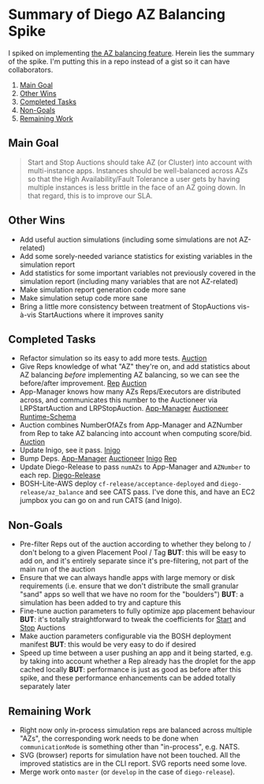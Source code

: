 Summary of Diego AZ Balancing Spike
===================================

I spiked on implementing [the AZ balancing feature](https://www.pivotaltracker.com/story/show/70403224).  Herein lies the summary of the spike.  I'm putting this in a repo instead of a gist so it can have collaborators.

1. <a href="#main-goal">Main Goal</a>
2. <a href="#other-wins">Other Wins</a>
3. <a href="#completed-tasks">Completed Tasks</a>
4. <a href="#non-goals">Non-Goals</a>
5. <a href="#remaining-work">Remaining Work</a>

## <a id="main-goal"/>Main Goal

> Start and Stop Auctions should take AZ (or Cluster) into account with multi-instance apps.  Instances should be well-balanced across AZs so that the High Availability/Fault Tolerance a user gets by having multiple instances is less brittle in the face of an AZ going down.  In that regard, this is to improve our SLA.

## <a id="other-wins"/>Other Wins

* Add useful auction simulations (including some simulations are not AZ-related)
* Add some sorely-needed variance statistics for existing variables in the simulation report
* Add statistics for some important variables not previously covered in the simulation report (including many variables that are not AZ-related)
* Make simulation report generation code more sane
* Make simulation setup code more sane
* Bring a little more consistency between treatment of StopAuctions vis-à-vis StartAuctions where it improves sanity

## <a id="completed-tasks"/>Completed Tasks

* Refactor simulation so its easy to add more tests. [Auction](https://github.com/amitkgupta/auction/commit/385fa9c5c079e3e3675d62fb69d21d6af44c1350)
* Give Reps knowledge of what "AZ" they're on, and add statistics about AZ balancing *before* implementing AZ balancing, so we can see the before/after improvement. [Rep](https://github.com/amitkgupta/rep/commit/07d0d79ec73a955b5f2703381dbb31971a213929) [Auction](https://github.com/amitkgupta/auction/commit/1fcc123864903bc61aa2b2996d87df55f63a85f8)
* App-Manager knows how many AZs Reps/Executors are distributed across, and communicates this number to the Auctioneer via LRPStartAuction and LRPStopAuction. [App-Manager](https://github.com/amitkgupta/app-manager/commit/4ff9629818699c04cb2095ebe0558be9eb390dec) [Auctioneer](https://github.com/amitkgupta/auctioneer/commit/e312a4c7cad6d2a29b5b88a9b582c7362b7e1f9e) [Runtime-Schema](https://github.com/amitkgupta/runtime-schema/commits/az_balance)
* Auction combines NumberOfAZs from App-Manager and AZNumber from Rep to take AZ balancing into account when computing score/bid. [Auction](https://github.com/amitkgupta/auction/commit/3e946ca0887934fb5da3efdf63e79a810b696468)
* Update Inigo, see it pass. [Inigo](https://github.com/amitkgupta/inigo/commit/24a8e06f13ad0110dd1d45bf3036aadaf38e5c9c)
* Bump Deps. [App-Manager](https://github.com/amitkgupta/app-manager/commit/2caa83c41ec3db33b1faf6520e289140c09c4437) [Auctioneer](https://github.com/amitkgupta/auctioneer/commit/f54fbb54a8851375d55215bcb450c79160324b50) [Inigo](https://github.com/amitkgupta/inigo/commit/a49fd2686f1a7c5235311072264b6760fbc1320d) [Rep](https://github.com/amitkgupta/rep/commit/d8c889466c90df6f8d32b9062aa4b5cdafacade1)
* Update Diego-Release to pass `numAZs` to App-Manager and `AZNumber` to each rep. [Diego-Release](https://github.com/amitkgupta/diego-release/commits/az_balance)
* BOSH-Lite-AWS deploy `cf-release/acceptance-deployed` and `diego-release/az_balance` and see CATS pass. I've done this, and have an EC2 jumpbox you can go on and run CATS (and Inigo).

## <a id="non-goals"/>Non-Goals

* Pre-filter Reps out of the auction according to whether they belong to / don't belong to a given Placement Pool / Tag
  **BUT**: this will be easy to add on, and it's entirely separate since it's pre-filtering, not part of the main run of the auction
* Ensure that we can always handle apps with large memory or disk requirements (i.e. ensure that we don't distribute the small granular "sand" apps so well that we have no room for the "boulders")
  **BUT**: a simulation has been added to try and capture this
* Fine-tune auction parameters to fully optimize app placement behaviour
  **BUT**: it's totally straightforward to tweak the coefficients for [Start](https://github.com/amitkgupta/auction/blob/az_balance/auctionrep/auction_rep.go#L266-L270) and [Stop](https://github.com/amitkgupta/auction/blob/az_balance/auctionrep/auction_rep.go#L290-L293) Auctions
* Make auction parameters configurable via the BOSH deployment manifest
  **BUT**: this would be very easy to do if desired
* Speed up time between a user pushing an app and it being started, e.g. by taking into account whether a Rep already has the droplet for the app cached locally
  **BUT**: performance is just as good as before after this spike, and these performance enhancements can be added totally separately later

## <a id="remaining-work"/>Remaining Work

* Right now only in-process simulation reps are balanced across multiple "AZs", the corresponding work needs to be done when `communicationMode` is something other than "in-process", e.g. NATS.
* SVG (browser) reports for simulation have not been touched.  All the improved statistics are in the CLI report. SVG reports need some love.
* Merge work onto `master` (or `develop` in the case of `diego-release`).

